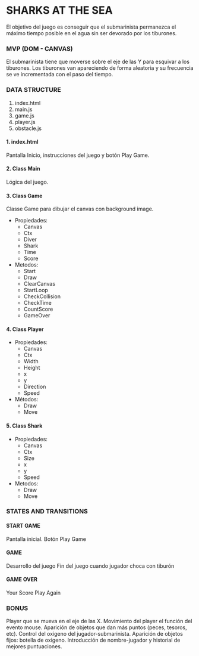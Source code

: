 # SHARKS AT THE SEA

El objetivo del juego es conseguir que el submarinista permanezca el máximo tiempo posible en el agua sin ser devorado por los tiburones. 

### MVP (DOM - CANVAS)
El submarinista tiene que moverse sobre el eje de las Y para esquivar a los tiburones. Los tiburones van apareciendo de forma aleatoria y su frecuencia se ve incrementada con el paso del tiempo. 

### DATA STRUCTURE
1. index.html
2. main.js
3. game.js
4. player.js
5. obstacle.js

#### 1. index.html
Pantalla Inicio, instrucciones del juego y botón Play Game. 

#### 2. Class Main
Lógica del juego. 

#### 3. Class Game
Classe Game para dibujar el canvas con background image. 
- Propiedades: 
    - Canvas
    - Ctx
    - Diver
    - Shark
    - Time
    - Score
- Metodos:
    - Start
    - Draw
    - ClearCanvas
    - StartLoop
    - CheckCollision
    - CheckTime
    - CountScore 
    - GameOver

#### 4. Class Player
- Propiedades: 
    - Canvas
    - Ctx
    - Width
    - Height
    - x
    - y
    - Direction
    - Speed
- Métodos: 
    - Draw
    - Move

#### 5. Class Shark
- Propiedades: 
    - Canvas
    - Ctx
    - Size
    - x
    - y
    - Speed
- Metodos: 
    - Draw
    - Move

### STATES AND TRANSITIONS
#### START GAME
Pantalla inicial. 
Botón Play Game
#### GAME 
Desarrollo del juego
Fin del juego cuando jugador choca con tiburón
#### GAME OVER
Your Score
Play Again

### BONUS
Player que se mueva en el eje de las X.
Movimiento del player el función del evento mouse.
Aparición de objetos que dan más puntos (peces, tesoros, etc).
Control del oxigeno del jugador-submarinista.
Aparición de objetos fijos: botella de oxigeno.
Introducción de nombre-jugador y historial de mejores puntuaciones.